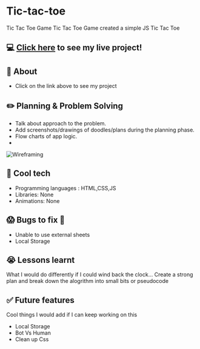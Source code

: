 # Tic-tac-toe
Tic Tac Toe Game
Tic Tac Toe Game created a simple JS Tic Tac Toe

## :computer: [Click here](https://georgesimbe.github.io/tic-tac-toe/) to see my live project!

## :page_facing_up: About
- Click on the link above to see my project 

## :pencil2: Planning & Problem Solving
- Talk about approach to the problem.
- Add screenshots/drawings of doodles/plans during the planning phase.
- Flow charts of app logic.
- 
![Wireframing](https://images.unsplash.com/photo-1581291518633-83b4ebd1d83e?ixlib=rb-1.2.1&ixid=MnwxMjA3fDB8MHxwaG90by1wYWdlfHx8fGVufDB8fHx8&auto=format&fit=crop&w=1170&q=80)

## :rocket: Cool tech
- Programming languages : HTML,CSS,JS
- Libraries: None
- Animations: None

## :scream: Bugs to fix :poop:
- Unable to use external sheets
- Local Storage

## :sob: Lessons learnt
What I would do differently if I could wind back the clock...
Create a strong plan and break down the alogrithm into small bits or pseudocode 

## :white_check_mark: Future features
Cool things I would add if I can keep working on this
- Local Storage
- Bot Vs Human
- Clean up Css 